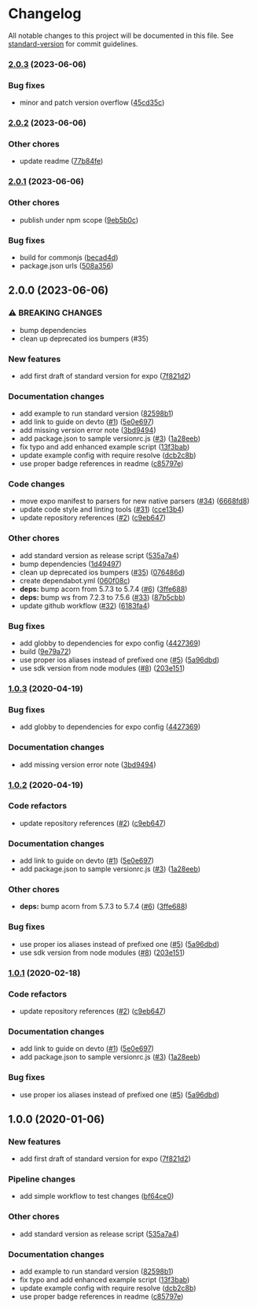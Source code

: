 # Changelog

All notable changes to this project will be documented in this file. See [standard-version](https://github.com/conventional-changelog/standard-version) for commit guidelines.

### [2.0.3](https://github.com/mccraveiro/standard-version-expo/compare/2.0.2...2.0.3) (2023-06-06)


### Bug fixes

* minor and patch version overflow ([45cd35c](https://github.com/mccraveiro/standard-version-expo/commit/45cd35c077c00d40993f24e518a62b56a213613f))

### [2.0.2](https://github.com/mccraveiro/standard-version-expo/compare/2.0.1...2.0.2) (2023-06-06)


### Other chores

* update readme ([77b84fe](https://github.com/mccraveiro/standard-version-expo/commit/77b84fed4b260fe96885af25774bad769b02d9eb))

### [2.0.1](https://github.com/mccraveiro/standard-version-expo/compare/2.0.0...2.0.1) (2023-06-06)


### Other chores

* publish under npm scope ([9eb5b0c](https://github.com/mccraveiro/standard-version-expo/commit/9eb5b0c4cd5c229fc3426babaa3bd912149c8be8))


### Bug fixes

* build for commonjs ([becad4d](https://github.com/mccraveiro/standard-version-expo/commit/becad4de242857c9bdec3ab896d63b77c032bb1e))
* package.json urls ([508a356](https://github.com/mccraveiro/standard-version-expo/commit/508a35669b6ebd85210a736b6aff5aa3c6ac3a2b))

## 2.0.0 (2023-06-06)


### ⚠ BREAKING CHANGES

* bump dependencies
* clean up deprecated ios bumpers (#35)

### New features

* add first draft of standard version for expo ([7f821d2](https://github.com/expo-community/standard-version-expo/commit/7f821d2458f8115b28a19495b163bbc85089f9c6))


### Documentation changes

* add example to run standard version ([82598b1](https://github.com/expo-community/standard-version-expo/commit/82598b129e6f71b2e3e4bd6283df2cceb1fad846))
* add link to guide on devto ([#1](https://github.com/expo-community/standard-version-expo/issues/1)) ([5e0e697](https://github.com/expo-community/standard-version-expo/commit/5e0e697c483b27d6c6b4653367df5d52d1641979))
* add missing version error note ([3bd9494](https://github.com/expo-community/standard-version-expo/commit/3bd94943f9a8fe316911cc717dc580e510bc48b5))
* add package.json to sample versionrc.js ([#3](https://github.com/expo-community/standard-version-expo/issues/3)) ([1a28eeb](https://github.com/expo-community/standard-version-expo/commit/1a28eeb29c0361a405df5bde2699bccda51146fe))
* fix typo and add enhanced example script ([13f3bab](https://github.com/expo-community/standard-version-expo/commit/13f3bab0128f171d7bbab72e6b55dd04210608cb))
* update example config with require resolve ([dcb2c8b](https://github.com/expo-community/standard-version-expo/commit/dcb2c8b41426d8d8a01fe48d739c7fb8ac92aaab))
* use proper badge references in readme ([c85797e](https://github.com/expo-community/standard-version-expo/commit/c85797e6993df1cd36faef437255fb576b2f1253))


### Code changes

* move expo manifest to parsers for new native parsers ([#34](https://github.com/expo-community/standard-version-expo/issues/34)) ([6668fd8](https://github.com/expo-community/standard-version-expo/commit/6668fd8456b4551740553c4afacc99414ae84b63))
* update code style and linting tools ([#31](https://github.com/expo-community/standard-version-expo/issues/31)) ([cce13b4](https://github.com/expo-community/standard-version-expo/commit/cce13b422c23bea698804307c9b0c5202cdebeb9))
* update repository references ([#2](https://github.com/expo-community/standard-version-expo/issues/2)) ([c9eb647](https://github.com/expo-community/standard-version-expo/commit/c9eb647a699bd0e51862751a142d0f5237de2a80))


### Other chores

* add standard version as release script ([535a7a4](https://github.com/expo-community/standard-version-expo/commit/535a7a45e9275c558b937caf57a901e86136c853))
* bump dependencies ([1d49497](https://github.com/expo-community/standard-version-expo/commit/1d49497da8db34b16e7ccbdee63d635120ff8f7d))
* clean up deprecated ios bumpers ([#35](https://github.com/expo-community/standard-version-expo/issues/35)) ([076486d](https://github.com/expo-community/standard-version-expo/commit/076486db33efb8a9bd4a180cdbfd4167fc1e3067))
* create dependabot.yml ([060f08c](https://github.com/expo-community/standard-version-expo/commit/060f08c36a4729d7238528a412a154ce6d923f41))
* **deps:** bump acorn from 5.7.3 to 5.7.4 ([#6](https://github.com/expo-community/standard-version-expo/issues/6)) ([3ffe688](https://github.com/expo-community/standard-version-expo/commit/3ffe68808482a4d00b9c8b644d51803ce08b8a6e))
* **deps:** bump ws from 7.2.3 to 7.5.6 ([#33](https://github.com/expo-community/standard-version-expo/issues/33)) ([87b5cbb](https://github.com/expo-community/standard-version-expo/commit/87b5cbbc951f151404ea7f445e00ed82e420cf8a))
* update github workflow ([#32](https://github.com/expo-community/standard-version-expo/issues/32)) ([6183fa4](https://github.com/expo-community/standard-version-expo/commit/6183fa498d8e8ed5ec3f3d28c0e0a06fa5598e0c))


### Bug fixes

* add globby to dependencies for expo config ([4427369](https://github.com/expo-community/standard-version-expo/commit/44273694274547df8a890f2c42fec5b02d98a4ed))
* build ([9e79a72](https://github.com/expo-community/standard-version-expo/commit/9e79a72ee3cc8acfa46f7a63d8f7085b089110b3))
* use proper ios aliases instead of prefixed one ([#5](https://github.com/expo-community/standard-version-expo/issues/5)) ([5a96dbd](https://github.com/expo-community/standard-version-expo/commit/5a96dbd69b0e1267c5b66e306e3a22d46acbb2b7))
* use sdk version from node modules ([#8](https://github.com/expo-community/standard-version-expo/issues/8)) ([203e151](https://github.com/expo-community/standard-version-expo/commit/203e15192790c8b716357c307039224a0f2d96b2))

### [1.0.3](https://github.com/expo-community/standard-version-expo/compare/1.0.2...1.0.3) (2020-04-19)

### Bug fixes

- add globby to dependencies for expo config ([4427369](https://github.com/expo-community/standard-version-expo/commit/44273694274547df8a890f2c42fec5b02d98a4ed))

### Documentation changes

- add missing version error note ([3bd9494](https://github.com/expo-community/standard-version-expo/commit/3bd94943f9a8fe316911cc717dc580e510bc48b5))

### [1.0.2](https://github.com/expo-community/standard-version-expo/compare/1.0.0...1.0.2) (2020-04-19)

### Code refactors

- update repository references ([#2](https://github.com/expo-community/standard-version-expo/issues/2)) ([c9eb647](https://github.com/expo-community/standard-version-expo/commit/c9eb647a699bd0e51862751a142d0f5237de2a80))

### Documentation changes

- add link to guide on devto ([#1](https://github.com/expo-community/standard-version-expo/issues/1)) ([5e0e697](https://github.com/expo-community/standard-version-expo/commit/5e0e697c483b27d6c6b4653367df5d52d1641979))
- add package.json to sample versionrc.js ([#3](https://github.com/expo-community/standard-version-expo/issues/3)) ([1a28eeb](https://github.com/expo-community/standard-version-expo/commit/1a28eeb29c0361a405df5bde2699bccda51146fe))

### Other chores

- **deps:** bump acorn from 5.7.3 to 5.7.4 ([#6](https://github.com/expo-community/standard-version-expo/issues/6)) ([3ffe688](https://github.com/expo-community/standard-version-expo/commit/3ffe68808482a4d00b9c8b644d51803ce08b8a6e))

### Bug fixes

- use proper ios aliases instead of prefixed one ([#5](https://github.com/expo-community/standard-version-expo/issues/5)) ([5a96dbd](https://github.com/expo-community/standard-version-expo/commit/5a96dbd69b0e1267c5b66e306e3a22d46acbb2b7))
- use sdk version from node modules ([#8](https://github.com/expo-community/standard-version-expo/issues/8)) ([203e151](https://github.com/expo-community/standard-version-expo/commit/203e15192790c8b716357c307039224a0f2d96b2))

### [1.0.1](https://github.com/expo-community/standard-version-expo/compare/1.0.0...1.0.1) (2020-02-18)

### Code refactors

- update repository references ([#2](https://github.com/expo-community/standard-version-expo/issues/2)) ([c9eb647](https://github.com/expo-community/standard-version-expo/commit/c9eb647a699bd0e51862751a142d0f5237de2a80))

### Documentation changes

- add link to guide on devto ([#1](https://github.com/expo-community/standard-version-expo/issues/1)) ([5e0e697](https://github.com/expo-community/standard-version-expo/commit/5e0e697c483b27d6c6b4653367df5d52d1641979))
- add package.json to sample versionrc.js ([#3](https://github.com/expo-community/standard-version-expo/issues/3)) ([1a28eeb](https://github.com/expo-community/standard-version-expo/commit/1a28eeb29c0361a405df5bde2699bccda51146fe))

### Bug fixes

- use proper ios aliases instead of prefixed one ([#5](https://github.com/expo-community/standard-version-expo/issues/5)) ([5a96dbd](https://github.com/expo-community/standard-version-expo/commit/5a96dbd69b0e1267c5b66e306e3a22d46acbb2b7))

## 1.0.0 (2020-01-06)

### New features

- add first draft of standard version for expo ([7f821d2](https://github.com/bycedric/standard-version-expo/commit/7f821d2458f8115b28a19495b163bbc85089f9c6))

### Pipeline changes

- add simple workflow to test changes ([bf64ce0](https://github.com/bycedric/standard-version-expo/commit/bf64ce034558780f89aca7d11cbc8f2d1a9b9806))

### Other chores

- add standard version as release script ([535a7a4](https://github.com/bycedric/standard-version-expo/commit/535a7a45e9275c558b937caf57a901e86136c853))

### Documentation changes

- add example to run standard version ([82598b1](https://github.com/bycedric/standard-version-expo/commit/82598b129e6f71b2e3e4bd6283df2cceb1fad846))
- fix typo and add enhanced example script ([13f3bab](https://github.com/bycedric/standard-version-expo/commit/13f3bab0128f171d7bbab72e6b55dd04210608cb))
- update example config with require resolve ([dcb2c8b](https://github.com/bycedric/standard-version-expo/commit/dcb2c8b41426d8d8a01fe48d739c7fb8ac92aaab))
- use proper badge references in readme ([c85797e](https://github.com/bycedric/standard-version-expo/commit/c85797e6993df1cd36faef437255fb576b2f1253))
